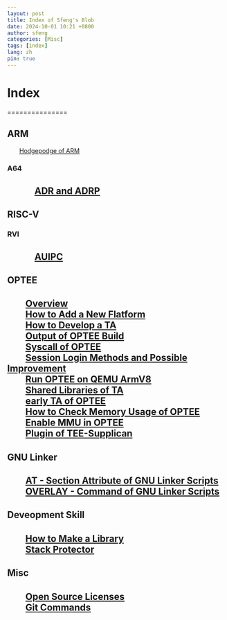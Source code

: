```yaml
---
layout: post
title: Index of Sfeng's Blob
date: 2024-10-01 10:21 +0800
author: sfeng
categories: [Misc]
tags: [index]
lang: zh
pin: true
---
```


# Index

===============
## ARM
&emsp;&emsp;[Hodgepodge of ARM](https://sfeng-daydayup.github.io/posts/hodgepodge-of-arm/)  
### A64
&emsp;&emsp;&emsp;[ADR and ADRP](https://sfeng-daydayup.github.io/posts/a64-adr-and-adrp/)  
---------------
## RISC-V
### RVI
&emsp;&emsp;&emsp;[AUIPC](https://sfeng-daydayup.github.io/posts/rvi-auipc/)  
---------------
## OPTEE
&emsp;&emsp;[Overview](https://sfeng-daydayup.github.io/posts/optee-overview/)  
&emsp;&emsp;[How to Add a New Flatform](https://sfeng-daydayup.github.io/posts/how-to-add-a-new-flatform/)  
&emsp;&emsp;[How to Develop a TA](https://sfeng-daydayup.github.io/posts/how-to-develop-a-ta/)  
&emsp;&emsp;[Output of OPTEE Build](https://sfeng-daydayup.github.io/posts/output-of-optee-build/)  
&emsp;&emsp;[Syscall of OPTEE](https://sfeng-daydayup.github.io/posts/syscall-of-optee/)  
&emsp;&emsp;[Session Login Methods and Possible Improvement](https://sfeng-daydayup.github.io/posts/session-login-methods-and-possible-improvement/)  
&emsp;&emsp;[Run OPTEE on QEMU ArmV8](https://sfeng-daydayup.github.io/posts/run-optee-on-qemu-armv8/)  
&emsp;&emsp;[Shared Libraries of TA](https://sfeng-daydayup.github.io/posts/shared-libraries-of-ta/)  
&emsp;&emsp;[early TA of OPTEE](https://sfeng-daydayup.github.io/posts/early-ta-of-optee/)  
&emsp;&emsp;[How to Check Memory Usage of OPTEE](https://sfeng-daydayup.github.io/posts/how-to-check-memory-usage-of-optee/)  
&emsp;&emsp;[Enable MMU in OPTEE](https://sfeng-daydayup.github.io/posts/enable-mmu-in-optee/)  
&emsp;&emsp;[Plugin of TEE-Supplican](https://sfeng-daydayup.github.io/posts/plugin-of-tee-supplicant/)  
---------------
## GNU Linker
&emsp;&emsp;[AT - Section Attribute of GNU Linker Scripts](https://sfeng-daydayup.github.io/posts/at-section-attribute-of-gnu-linker-scripts/)  
&emsp;&emsp;[OVERLAY - Command of GNU Linker Scripts](https://sfeng-daydayup.github.io/posts/overlay-command-of-gnu-linker-scripts/)  
---------------
## Deveopment Skill
&emsp;&emsp;[How to Make a Library](https://sfeng-daydayup.github.io/posts/how-to-make-a-library/)  
&emsp;&emsp;[Stack Protector](https://sfeng-daydayup.github.io/posts/stack-protector/)  
---------------
## Misc
&emsp;&emsp;[Open Source Licenses](https://sfeng-daydayup.github.io/posts/open-source-licenses/)  
&emsp;&emsp;[Git Commands](https://sfeng-daydayup.github.io/posts/git-commands/)  
---------------